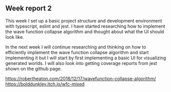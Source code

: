 ## Week report 2

This week I set up a basic project structure and development environment
with typescript, eslint and jest. I have started researching how to
implement the wave function collapse algorithm and thought about what
the UI should look like.

In the next week I will continue researching and thinking on how to
efficiently implement the wave function collapse algorithm and start
implementing it but I will start by first implementing a basic UI for
visualizing generated worlds. I will also look into getting coverage
reports from jest shown on the github page.

https://robertheaton.com/2018/12/17/wavefunction-collapse-algorithm/
https://bolddunkley.itch.io/wfc-mixed
